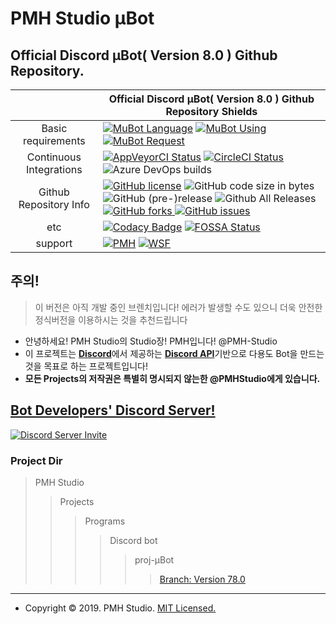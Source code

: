 PMH Studio μBot
================
Official Discord μBot( Version 8.0 ) Github Repository.
--------------------------------------------------------------

|  | Official Discord μBot( Version 8.0 ) Github Repository Shields |
|:-----------------------:|---------------------------------------------------------------------------------------------------------------------------------------------------------------------------------------------------------------------------------------------------------------------------------------------------------------------------------------------------------------------------------------------------------------------------------------------------------------------------------------------------------------------------------------------------------------------------------------------------------------------------------------------------------------------------------------------------------------------------------------------------|
| Basic requirements |  [![MuBot Language](https://img.shields.io/badge/language-javascript-F7DF1E.svg?logo=JavaScript)](https://www.javascript.com) [![MuBot Using](https://img.shields.io/badge/using-node.js-339933.svg?logo=Node.js)](https://nodejs.org) [![MuBot Request](https://img.shields.io/badge/request-discord.js-7289DA.svg?logo=Discord)](https://discord.js.org) |
| Continuous Integrations | [![AppVeyorCI Status](https://img.shields.io/appveyor/ci/PMHStudio/discordmubot.svg?logo=appveyor&logoColor=white&style=popout)](https://ci.appveyor.com/project/PMHStudio/discordmubot/branch/μBot-ver7) [![CircleCI Status](https://img.shields.io/circleci/project/github/PMHStudio/DiscordMuBot.svg?style=popout&logo=CircleCI&colorA=343434)](https://circleci.com/gh/PMHStudio/DiscordMuBot) ![Azure DevOps builds](https://img.shields.io/azure-devops/build/PMHStudio/e725b62a-99f6-4c6e-88bd-dc413da7a185/1/μBot-ver7.svg?logo=microsoft&logoColor=white&style=popout) |
| Github Repository Info | [![GitHub license](https://img.shields.io/github/license/PMHStudio/DiscordMuBot.svg?logo=Github&style=popout&logoColor=white)](https://github.com/PMHStudio/DiscordMuBot/blob/%CE%BCBot-ver7/LICENSE) ![GitHub code size in bytes](https://img.shields.io/github/languages/code-size/PMHStudio/DiscordMuBot.svg?logo=Github&style=popout&logoColor=white) ![GitHub (pre-)release](https://img.shields.io/github/release/PMHStudio/DiscordMuBot/all.svg?logo=Github&style=popout&logoColor=white) ![Github All Releases](https://img.shields.io/github/downloads/PMHStudio/DiscordMuBot/total.svg?logo=Github&style=popout&logoColor=white)[ ![GitHub forks](https://img.shields.io/github/forks/PMHStudio/DiscordMuBot.svg?logo=Github&style=popout&logoColor=white)](https://github.com/PMHStudio/DiscordMuBot/network)[ ![GitHub issues](https://img.shields.io/github/issues/PMHStudio/DiscordMuBot.svg?logo=Github&style=popout&logoColor=white)](https://github.com/PMHStudio/DiscordMuBot/issues) |
| etc | [![Codacy Badge](https://api.codacy.com/project/badge/Grade/6e6865679220427c8504e6ae63d1a0ad)](https://www.codacy.com/app/kok4575/DiscordMuBot?utm_source=github.com&amp;utm_medium=referral&amp;utm_content=PMHStudio/DiscordMuBot&amp;utm_campaign=Badge_Grade) [![FOSSA Status](https://app.fossa.io/api/projects/git%2Bgithub.com%2FPMHStudio%2FDiscordMuBot.svg?type=shield)](https://app.fossa.io/projects/git%2Bgithub.com%2FPMHStudio%2FDiscordMuBot?ref=badge_shield) |
| support | [![PMH](https://img.shields.io/badge/PMHStudio-PMH-7289DA.svg?logo=discord&style=popout)](https://discord.gg/AaQ3VFH) [![WSF](https://img.shields.io/badge/PMHStudio-WSF-7289DA.svg?logo=discord&style=popout)](https://discord.gg/AcDj8U6) |

## 주의!
> 이 버전은 아직 개발 중인 브렌치입니다! 에러가 발생할 수도 있으니 더욱 안전한 정식버전을 이용하시는 것을 추천드립니다

- 안녕하세요! PMH Studio의 Studio장! PMH입니다! @PMH-Studio
- 이 프로젝트는 [**Discord**](https://discordapp.com)에서 제공하는 [**Discord API**](https://discordapp.com/developers)기반으로 다용도 Bot을 만드는것을 목표로 하는 프로젝트입니다!
- **모든 Projects의 저작권은 특별히 명시되지 않는한 @PMHStudio에게 있습니다.**

## [**Bot Developers' Discord Server!**](https://discord.gg/5cEQQxc)
[![Discord Server Invite](https://discordapp.com/api/guilds/458629337264947221/widget.png?style=banner3)](https://discord.gg/5cEQQxc)

### Project Dir
> PMH Studio
>> Projects
>>> Programs
>>>> Discord bot
>>>>> proj-μBot
>>>>>> [Branch: Version 78.0](https://github.com/PMHStudio/DiscordMuBot/branches)


--------------------------------------------------------------------------------------


- Copyright &copy; 2019. PMH Studio. [MIT Licensed.](https://github.com/PMHStudio/DiscordMuBot/blob/%CE%BCBot-ver8/LICENSE)

